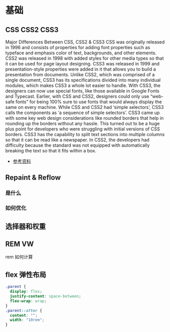 # 基础

## CSS CSS2 CSS3

Major Differences Between CSS, CSS2 & CSS3
CSS was originally released in 1996 and consists of properties for adding font properties such as typeface and emphasis color of text, backgrounds, and other elements. CSS2 was released in 1998 with added styles for other media types so that it can be used for page layout designing. CSS3 was released in 1999 and presentation-style properties were added in it that allows you to build a presentation from documents.
Unlike CSS2, which was comprised of a single document, CSS3 has its specifications divided into many individual modules, which makes CSS3 a whole lot easier to handle.
With CSS3, the designers can now use special fonts, like those available in Google Fonts and Typecast. Earlier, with CSS and CSS2, designers could only use “web-safe fonts” for being 100% sure to use fonts that would always display the same on every machine.
While CSS and CSS2 had ‘simple selectors’, CSS3 calls the components as ‘a sequence of simple selectors’.
CSS3 came up with some key web design considerations like rounded borders that help in rounding up the borders without any hassle. This turned out to be a huge plus point for developers who were struggling with initial versions of CSS borders.
CSS3 has the capability to split text sections into multiple columns so that it can be read like a newspaper. In CSS2, the developers had difficulty because the standard was not equipped with automatically breaking the text so that it fits within a box.

- [参考资料](https://hackr.io/blog/difference-between-css-css2-and-css3)


## Repaint & Reflow

### 是什么



### 如何优化


## 选择器和权重

## REM VW

rem 如何计算

## flex 弹性布局

```css
.parent {
  display: flex;
  justify-content: space-between;
  flex-wrap: wrap;
}
.parent::after {
  content: "";
  width: "10rem";
}
```
